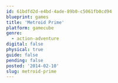 ```yaml
---
id: 61bdfd2d-e4bd-4ade-89b0-c5061fb0cd94
blueprint: games
title: 'Metroid Prime'
platform: gamecube
genre:
  - action-adventure
digital: false
physical: true
guide: false
pending: false
posted: '2014-02-10'
slug: metroid-prime
---
```

